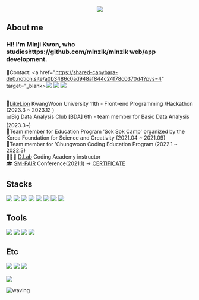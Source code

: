 <div align=center>
	<img src="https://capsule-render.vercel.app/api?type=waving&color=F4A991&height=200&section=header&text=MinJi's%20Github&fontSize=60" />	
</div>


## About me
### Hi! I'm Minji Kwon, who studieshttps://github.com/mlnzlk/mlnzlk web/app development.
📧Contact: 
<a href="https://shared-capybara-de0.notion.site/a0b3486c0ad948af844c24f78c0370d4?pvs=4" target="_blank><img src="https://img.shields.io/badge/Notion Portfolio-000000?style=flat&logo=Notion&logoColor=white"></a>
<a href="mailto:judy5825@gmail.com" target="_blank"><img src="https://img.shields.io/badge/judy5825@gmail.com-EA4335?style=flat&logo=Gmail&logoColor=white"></a>
<a href="https://www.instagram.com/mlnzlk/" target="_blank"><img src="https://img.shields.io/badge/Instagram-E4405F?style=flat&logo=Instagram&logoColor=white"/></a>
<br><br>

🦁[LikeLion](https://kw-likelion11.notion.site/11-6d1d05b2ee8b42ec9e917a45afd8040c
) KwangWoon University 11th - Front-end Programming
/Hackathon (2023.3 ~ 2023.12 ) <br>
📊Big Data Analysis Club [BDA] 6th - team member for Basic Data Analysis (2023.3~) <br>
📖Team member for Education Program 'Sok Sok Camp' organized by the Korea Foundation for Science and Creativity (2021.04 ~ 2021.09) <br>
📖Team member for 'Chungwoon Coding Education Program (2022.1 ~ 2022.3) <br>
👩🏻‍🏫 [D.Lab](https://www.daddyslab.com) Coding Academy instructor   <br>
🎓 [SM-PAIR](https://github.com/mlnzlk/mlnzlk/blob/master/SM-PAIR%2015th%20Conference%20Brochure.pdf) Conference(2021.1) -> [CERTIFICATE](https://github.com/mlnzlk/mlnzlk/blob/master/SM-PAIR%20수료증_권민지.pdf)

## Stacks

<block>
  <span>
    <img src="https://img.shields.io/badge/react-61DAFB?style=flat&logo=react&logoColor=white"/>
    <img src="https://img.shields.io/badge/JavaScript-F7DF1E?style=flat square&logo=JavaScript&logoColor=white">
    <img src="https://img.shields.io/badge/Python-3766AB?style=flat&logo=Python&logoColor=white"/>
    <img src="https://img.shields.io/badge/HTML-E34F26?style=flat&logo=HTML5&logoColor=white">
    <img src="https://img.shields.io/badge/CSS-1572B6?style=flat&logo=CSS3&logoColor=white">
    <img src="https://img.shields.io/badge/Java-007396?style=flat&logo=Java&logoColor=white"/>
    <img src="https://img.shields.io/badge/D3.js-F9A03C?style=flat&logo=D3.js&logoColor=white"/>
    <img src="https://img.shields.io/badge/Node.js-339933?style=flat&logo=Node.js&logoColor=white"/>
  </span>
</block>


## Tools 
<span> 
    <img src="https://img.shields.io/badge/Visual Studio Code-007ACC?style=flat&logo=Visual Studio Code&logoColor=white"/>
    <img src="https://img.shields.io/badge/GitHub-181717?style=flat&logo=GitHub&logoColor=white"/>
    <img src="https://img.shields.io/badge/Eclipse IDE-2C2255?style=flat&logo=Eclipse IDE&logoColor=white"/>
    <img src="https://img.shields.io/badge/Jupyter-F37626?style=flat&logo=Jupyter&logoColor=white"/>
</span>

## Etc 
<span> 
    <img src="https://img.shields.io/badge/figma-F24E1E?style=flat&logo=figma&logoColor=white"/>
    <img src="https://img.shields.io/badge/slack-4A154B?style=flat&logo=slack&logoColor=white"/>
    <img src="https://img.shields.io/badge/notion-000000?style=flat&logo=notion&logoColor=white"/>
</span>
<br><br>


<img src="https://github-readme-stats.vercel.app/api/top-langs/?username=mlnzlk&layout=compact">


![waving](https://capsule-render.vercel.app/api?type=waving&height=100&color=gradient&section=footer)
  

<!--
**mlnzlk/mlnzlk** is a ✨ _special_ ✨ repository because its `README.md` (this file) appears on your GitHub profile.

Here are some ideas to get you started:

- 🔭 I’m currently working on ...
- 🌱 I’m currently learning ...
- 👯 I’m looking to collaborate on ...
- 🤔 I’m looking for help with ...
- 💬 Ask me about ...
- 📫 How to reach me: ...
- 😄 Pronouns: ...
- ⚡ Fun fact: ...
-->
